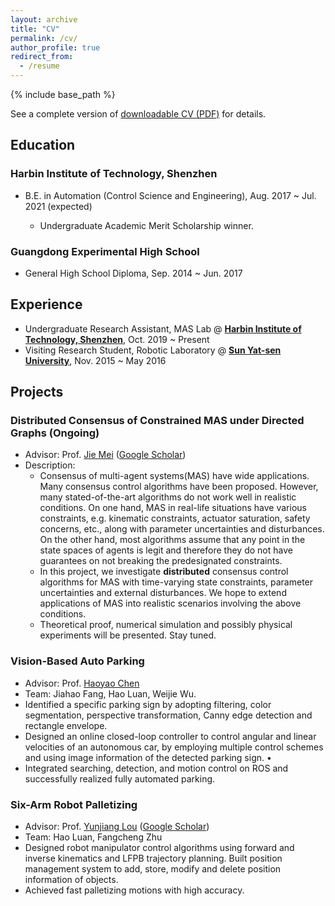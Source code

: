```yaml
---
layout: archive
title: "CV"
permalink: /cv/
author_profile: true
redirect_from:
  - /resume
---
```


{% include base_path %}

See  a complete version of [downloadable CV (PDF)](https://edmundluan.github.io/files/CV_HaoLuan.pdf) for details. 

## Education

### Harbin Institute of Technology, Shenzhen


- B.E. in Automation (Control Science and Engineering), Aug. 2017 ~ Jul. 2021 (expected) 

    - Undergraduate Academic Merit Scholarship winner. 

### Guangdong Experimental High School


- General High School Diploma, Sep. 2014 ~ Jun. 2017 



## Experience

* Undergraduate Research Assistant, MAS Lab @ [**Harbin Institute of Technology, Shenzhen**](http://www.hitsz.edu.cn/index.html), Oct. 2019 ~ Present 
* Visiting Research Student, Robotic Laboratory @ [**Sun Yat-sen University**](http://sysu.edu.cn/en/index.htm), Nov. 2015 ~ May 2016 



## Projects

### Distributed Consensus of Constrained MAS under Directed Graphs (Ongoing)

-   Advisor: Prof. [Jie Mei](http://faculty.hitsz.edu.cn/meijie) ([Google Scholar](https://scholar.google.com/citations?user=tyQm5IkAAAAJ)) 
-   Description: 
    -   Consensus of multi-agent systems(MAS) have wide applications. Many consensus control algorithms have been proposed. However, many stated-of-the-art algorithms do not work well in realistic conditions. On one hand, MAS in real-life situations have various constraints, e.g. kinematic constraints, actuator saturation, safety concerns, etc., along with parameter uncertainties and disturbances. On the other hand, most algorithms assume that any point in the state spaces of agents is legit and therefore they do not have guarantees on not breaking the predesignated constraints. 
    -   In this project, we investigate **distributed** consensus control algorithms for MAS with time-varying state constraints, parameter uncertainties and external disturbances. We hope to extend applications of MAS into realistic scenarios involving the above conditions. 
    -   Theoretical proof, numerical simulation and possibly physical experiments will be presented. Stay tuned. 



### Vision-Based Auto Parking

-   Advisor: Prof. [Haoyao Chen](http://nrs-lab.com/people/) 
-   Team: Jiahao Fang, Hao Luan, Weijie Wu. 
-   Identified a specific parking sign by adopting filtering, color segmentation, perspective transformation, Canny edge detection and rectangle envelope. 
-   Designed an online closed-loop controller to control angular and linear velocities of an autonomous car, by employing multiple control schemes and using image information of the detected parking sign. •
-   Integrated searching, detection, and motion control on ROS and successfully realized fully automated parking.



### Six-Arm Robot Palletizing 

-   Advisor: Prof. [Yunjiang Lou](http://faculty.hitsz.edu.cn/louyunjiang?lang=en) ([Google Scholar](https://scholar.google.com/citations?user=8Ulrn3cAAAAJ))  
-   Team: Hao Luan, Fangcheng Zhu 
-   Designed robot manipulator control algorithms using forward and inverse kinematics and LFPB trajectory planning. Built position management system to add, store, modify and delete position information of objects. 
-   Achieved fast palletizing motions with high accuracy.



<!--
Publications
======
  <ul>{% for post in site.publications %}
    {% include archive-single-cv.html %}
  {% endfor %}</ul>

Talks
======
  <ul>{% for post in site.talks %}
    {% include archive-single-talk-cv.html %}
  {% endfor %}</ul>

Teaching
======
  <ul>{% for post in site.teaching %}
    {% include archive-single-cv.html %}
  {% endfor %}</ul>


Leadership
======

* Currently signed in to 43 different slack teams

-->

